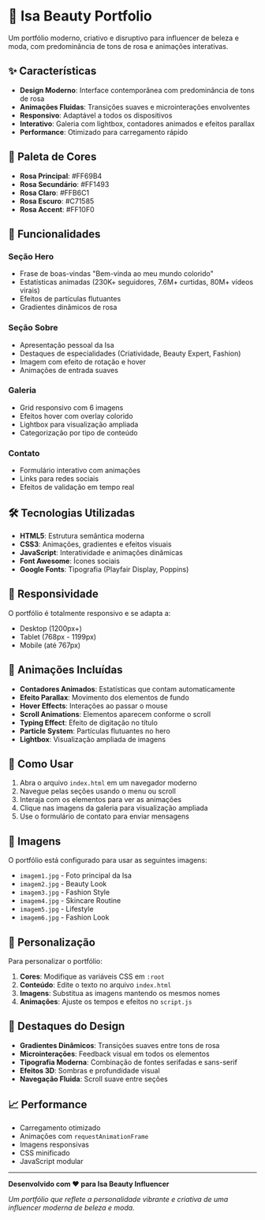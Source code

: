 # 🌸 Isa Beauty Portfolio

Um portfólio moderno, criativo e disruptivo para influencer de beleza e moda, com predominância de tons de rosa e animações interativas.

## ✨ Características

- **Design Moderno**: Interface contemporânea com predominância de tons de rosa
- **Animações Fluidas**: Transições suaves e microinterações envolventes
- **Responsivo**: Adaptável a todos os dispositivos
- **Interativo**: Galeria com lightbox, contadores animados e efeitos parallax
- **Performance**: Otimizado para carregamento rápido

## 🎨 Paleta de Cores

- **Rosa Principal**: #FF69B4
- **Rosa Secundário**: #FF1493
- **Rosa Claro**: #FFB6C1
- **Rosa Escuro**: #C71585
- **Rosa Accent**: #FF10F0

## 🚀 Funcionalidades

### Seção Hero
- Frase de boas-vindas "Bem-vinda ao meu mundo colorido"
- Estatísticas animadas (230K+ seguidores, 7.6M+ curtidas, 80M+ vídeos virais)
- Efeitos de partículas flutuantes
- Gradientes dinâmicos de rosa

### Seção Sobre
- Apresentação pessoal da Isa
- Destaques de especialidades (Criatividade, Beauty Expert, Fashion)
- Imagem com efeito de rotação e hover
- Animações de entrada suaves

### Galeria
- Grid responsivo com 6 imagens
- Efeitos hover com overlay colorido
- Lightbox para visualização ampliada
- Categorização por tipo de conteúdo

### Contato
- Formulário interativo com animações
- Links para redes sociais
- Efeitos de validação em tempo real

## 🛠️ Tecnologias Utilizadas

- **HTML5**: Estrutura semântica moderna
- **CSS3**: Animações, gradientes e efeitos visuais
- **JavaScript**: Interatividade e animações dinâmicas
- **Font Awesome**: Ícones sociais
- **Google Fonts**: Tipografia (Playfair Display, Poppins)

## 📱 Responsividade

O portfólio é totalmente responsivo e se adapta a:
- Desktop (1200px+)
- Tablet (768px - 1199px)
- Mobile (até 767px)

## 🎯 Animações Incluídas

- **Contadores Animados**: Estatísticas que contam automaticamente
- **Efeito Parallax**: Movimento dos elementos de fundo
- **Hover Effects**: Interações ao passar o mouse
- **Scroll Animations**: Elementos aparecem conforme o scroll
- **Typing Effect**: Efeito de digitação no título
- **Particle System**: Partículas flutuantes no hero
- **Lightbox**: Visualização ampliada de imagens

## 🚀 Como Usar

1. Abra o arquivo `index.html` em um navegador moderno
2. Navegue pelas seções usando o menu ou scroll
3. Interaja com os elementos para ver as animações
4. Clique nas imagens da galeria para visualização ampliada
5. Use o formulário de contato para enviar mensagens

## 📸 Imagens

O portfólio está configurado para usar as seguintes imagens:
- `imagem1.jpg` - Foto principal da Isa
- `imagem2.jpg` - Beauty Look
- `imagem3.jpg` - Fashion Style
- `imagem4.jpg` - Skincare Routine
- `imagem5.jpg` - Lifestyle
- `imagem6.jpg` - Fashion Look

## 🎨 Personalização

Para personalizar o portfólio:

1. **Cores**: Modifique as variáveis CSS em `:root`
2. **Conteúdo**: Edite o texto no arquivo `index.html`
3. **Imagens**: Substitua as imagens mantendo os mesmos nomes
4. **Animações**: Ajuste os tempos e efeitos no `script.js`

## 🌟 Destaques do Design

- **Gradientes Dinâmicos**: Transições suaves entre tons de rosa
- **Microinterações**: Feedback visual em todos os elementos
- **Tipografia Moderna**: Combinação de fontes serifadas e sans-serif
- **Efeitos 3D**: Sombras e profundidade visual
- **Navegação Fluida**: Scroll suave entre seções

## 📈 Performance

- Carregamento otimizado
- Animações com `requestAnimationFrame`
- Imagens responsivas
- CSS minificado
- JavaScript modular

---

**Desenvolvido com ❤️ para Isa Beauty Influencer**

*Um portfólio que reflete a personalidade vibrante e criativa de uma influencer moderna de beleza e moda.*
